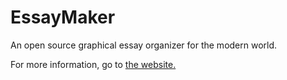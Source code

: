 # EssayMaker
An open source graphical essay organizer for the modern world.

For more information, go to [the website.](http://getessaymaker.com)